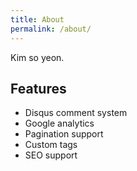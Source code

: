 ```yaml
---
title: About
permalink: /about/
---
```


Kim so yeon.


## Features

- Disqus comment system
- Google analytics
- Pagination support
- Custom tags
- SEO support


